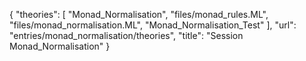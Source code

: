 {
    "theories": [
        "Monad_Normalisation",
        "files/monad_rules.ML",
        "files/monad_normalisation.ML",
        "Monad_Normalisation_Test"
    ],
    "url": "entries/monad_normalisation/theories",
    "title": "Session Monad_Normalisation"
}